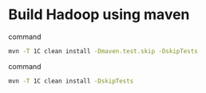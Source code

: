 # Build Hadoop using maven

command
```sh
mvn -T 1C clean install -Dmaven.test.skip -DskipTests
```

command
```sh
mvn -T 1C clean install -DskipTests
```